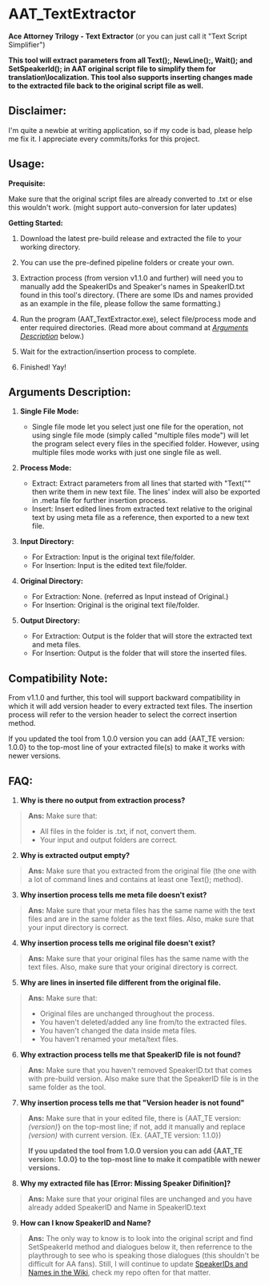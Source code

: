 # AAT_TextExtractor
**Ace Attorney Trilogy - Text Extractor** (or you can just call it "Text Script Simplifier")

**This tool will extract parameters from all Text();, NewLine();, Wait(); and SetSpeakerId(); in AAT original script file to simplify them for translation\localization. 
This tool also supports inserting changes made to the extracted file back to the original script file as well.**

## Disclaimer:
I'm quite a newbie at writing application, so if my code is bad, please help me fix it. I appreciate every commits/forks for this project.

## Usage:
**Prequisite:**

Make sure that the original script files are already converted to .txt or else this wouldn't work. (might support auto-conversion for later updates)

**Getting Started:**
1. Download the latest pre-build release and extracted the file to your working directory.

2. You can use the pre-defined pipeline folders or create your own.

3. Extraction process (from version v1.1.0 and further) will need you to manually add the SpeakerIDs and Speaker's names in SpeakerID.txt found in this tool's directory.
(There are some IDs and names provided as an example in the file, please follow the same formatting.)

4. Run the program (AAT_TextExtractor.exe), select file/process mode and enter required directories. (Read more about command at [*Arguments Description*][Arguments Description] below.)

5. Wait for the extraction/insertion process to complete.

6. Finished! Yay!


## Arguments Description:

1. **Single File Mode:**
 
   - Single file mode let you select just one file for the operation, not using single file mode (simply called "multiple files mode") will let the program select every files in the specified folder. However, using multiple files mode works with just one single file as well.

2. **Process Mode:**
   - Extract: Extract parameters from all lines that started with "Text("" then write them in new text file. The lines' index will also be exported in .meta file for further insertion process.
   - Insert: Insert edited lines from extracted text relative to the original text by using meta file as a reference, then exported to a new text file.

3. **Input Directory:**
   - For Extraction: Input is the original text file/folder.
   - For Insertion: Input is the edited text file/folder.

4. **Original Directory:**
   - For Extraction: None. (referred as Input instead of Original.)
   - For Insertion: Original is the original text file/folder.

5. **Output Directory:**
   - For Extraction: Output is the folder that will store the extracted text and meta files.
   - For Insertion: Output is the folder that will store the inserted files.

## Compatibility Note:
From v1.1.0 and further, this tool will support backward compatibility in which it will add version header to every extracted text files. 
The insertion process will refer to the version header to select the correct insertion method.

If you updated the tool from 1.0.0 version you can add {AAT_TE version: 1.0.0} to the top-most line of your extracted file(s) to make it works with newer versions.

## FAQ:
1. **Why is there no output from extraction process?**
>**Ans:** Make sure that:
>- All files in the folder is .txt, if not, convert them.
>- Your input and output folders are correct.

2. **Why is extracted output empty?**
>**Ans:** Make sure that you extracted from the original file (the one with a lot of command lines and contains at least one Text(); method).

3. **Why insertion process tells me meta file doesn't exist?**
>**Ans:** Make sure that your meta files has the same name with the text files and are in the same folder as the text files. Also, make sure that your input directory is correct.

4. **Why insertion process tells me original file doesn't exist?**
>**Ans:** Make sure that your original files has the same name with the text files. Also, make sure that your original directory is correct.

5. **Why are lines in inserted file different from the original file.**
>**Ans:** Make sure that: 
>- Original files are unchanged throughout the process.
>- You haven't deleted/added any line from/to the extracted files.
>- You haven't changed the data inside meta files.
>- You haven't renamed your meta/text files.

6. **Why extraction process tells me that SpeakerID file is not found?**
>**Ans:** Make sure that you haven't removed SpeakerID.txt that comes with pre-build version. Also make sure that the SpeakerID file is in the same folder as the tool.

7. **Why insertion process tells me that "Version header is not found"**
>**Ans:** Make sure that in your edited file, there is {AAT_TE version: *(version)*} on the top-most line; if not, add it manually and replace *(version)* with current version. (Ex. {AAT_TE version: 1.1.0})
>
>**If you updated the tool from 1.0.0 version you can add {AAT_TE version: 1.0.0} to the top-most line to make it compatible with newer versions.**

8. **Why my extracted file has [Error: Missing Speaker Difinition]?**
>**Ans:** Make sure that your original files are unchanged and you have already added SpeakerID and Name in SpeakerID.text

9. **How can I know SpeakerID and Name?**
>**Ans:** The only way to know is to look into the original script and find SetSpeakerId method and dialogues below it, then referrence to the playthrough to see who is speaking those dialogues (this shouldn't be difficult for AA fans). Still, I will continue to update [SpeakerIDs and Names in the Wiki][Wiki SpeakerIDs and Names], check my repo often for that matter.

[Arguments Description]: https://github.com/MaFIaTH/AAT_TextExtractor#arguments-description
[Wiki SpeakerIDs and Names]: https://github.com/MaFIaTH/AAT_TextExtractor/wiki#speakerids-and-names
